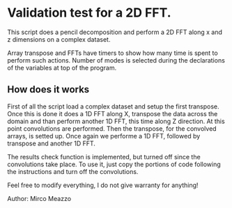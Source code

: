 # Validation test for a 2D FFT.

This script does a pencil decomposition and perform a 2D FFT along x and z dimensions
on a complex dataset.

Array transpose and FFTs have timers to show how many time is spent to perform
such actions.
Number of modes is selected during the declarations of the variables at top of
the program.

## How does it works
First of all the script load a complex dataset and setup the first transpose.
Once this is done it does a 1D FFT along X, transpose the data across the domain
and than perform another 1D FFT, this time along Z direction.
At this point convolutions are performed.
Then the transpose, for the convolved arrays, is setted up.
Once again we performe a 1D FFT, followed by transpose and another 1D FFT.

The results check function is implemented, but turned off since the
convolutions take place. To use it, just copy the portions of code following the
instructions and turn off the convolutions.

Feel free to modify everything, I do not give warranty for anything!


Author: Mirco Meazzo
